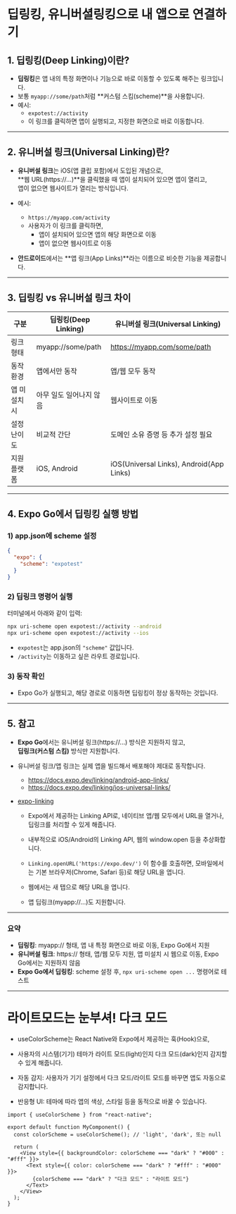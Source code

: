 # 딥링킹, 유니버셜링킹으로 내 앱으로 연결하기

## 1. 딥링킹(Deep Linking)이란?

- **딥링킹**은 앱 내의 특정 화면이나 기능으로 바로 이동할 수 있도록 해주는 링크입니다.
- 보통 `myapp://some/path`처럼 **커스텀 스킴(scheme)**을 사용합니다.
- 예시:
  - `expotest://activity`
  - 이 링크를 클릭하면 앱이 실행되고, 지정한 화면으로 바로 이동합니다.

---

## 2. 유니버설 링크(Universal Linking)란?

- **유니버설 링크**는 iOS(앱 클립 포함)에서 도입된 개념으로,  
  **웹 URL(https://...)**을 클릭했을 때 앱이 설치되어 있으면 앱이 열리고,  
  앱이 없으면 웹사이트가 열리는 방식입니다.
- 예시:

  - `https://myapp.com/activity`
  - 사용자가 이 링크를 클릭하면,
    - 앱이 설치되어 있으면 앱의 해당 화면으로 이동
    - 앱이 없으면 웹사이트로 이동

- **안드로이드**에서는 **앱 링크(App Links)**라는 이름으로 비슷한 기능을 제공합니다.

---

## 3. 딥링킹 vs 유니버설 링크 차이

| 구분         | 딥링킹(Deep Linking)    | 유니버설 링크(Universal Linking)         |
| ------------ | ----------------------- | ---------------------------------------- |
| 링크 형태    | myapp://some/path       | https://myapp.com/some/path              |
| 동작 환경    | 앱에서만 동작           | 앱/웹 모두 동작                          |
| 앱 미설치 시 | 아무 일도 일어나지 않음 | 웹사이트로 이동                          |
| 설정 난이도  | 비교적 간단             | 도메인 소유 증명 등 추가 설정 필요       |
| 지원 플랫폼  | iOS, Android            | iOS(Universal Links), Android(App Links) |

---

## 4. Expo Go에서 딥링킹 실행 방법

### 1) app.json에 scheme 설정

```json
{
  "expo": {
    "scheme": "expotest"
  }
}
```

### 2) 딥링크 명령어 실행

터미널에서 아래와 같이 입력:

```sh
npx uri-scheme open expotest://activity --android
npx uri-scheme open expotest://activity --ios
```

- `expotest`는 app.json의 `"scheme"` 값입니다.
- `/activity`는 이동하고 싶은 라우트 경로입니다.

### 3) 동작 확인

- Expo Go가 실행되고, 해당 경로로 이동하면 딥링킹이 정상 동작하는 것입니다.

---

## 5. 참고

- **Expo Go**에서는 유니버설 링크(https://...) 방식은 지원하지 않고,  
  **딥링크(커스텀 스킴)** 방식만 지원합니다.
- 유니버설 링크/앱 링크는 실제 앱을 빌드해서 배포해야 제대로 동작합니다.

  - https://docs.expo.dev/linking/android-app-links/
  - https://docs.expo.dev/linking/ios-universal-links/

- [expo-linking](https://docs.expo.dev/linking/into-other-apps/#using-expo-linking-api)

  - Expo에서 제공하는 Linking API로, 네이티브 앱/웹 모두에서 URL을 열거나, 딥링크를 처리할 수 있게 해줍니다.

  - 내부적으로 iOS/Android의 Linking API, 웹의 window.open 등을 추상화합니다.
  - `Linking.openURL('https://expo.dev/')` 이 함수를 호출하면, 모바일에서는 기본 브라우저(Chrome, Safari 등)로 해당 URL을 엽니다.

  - 웹에서는 새 탭으로 해당 URL을 엽니다.

  - 앱 딥링크(myapp://...)도 지원합니다.

---

### 요약

- **딥링킹**: myapp:// 형태, 앱 내 특정 화면으로 바로 이동, Expo Go에서 지원
- **유니버설 링크**: https:// 형태, 앱/웹 모두 지원, 앱 미설치 시 웹으로 이동, Expo Go에서는 지원하지 않음
- **Expo Go에서 딥링킹**: scheme 설정 후, `npx uri-scheme open ...` 명령어로 테스트

---

# 라이트모드는 눈부셔! 다크 모드

- useColorScheme는 React Native와 Expo에서 제공하는 훅(Hook)으로,

- 사용자의 시스템(기기) 테마가 라이트 모드(light)인지 다크 모드(dark)인지 감지할 수 있게 해줍니다.

- 자동 감지: 사용자가 기기 설정에서 다크 모드/라이트 모드를 바꾸면 앱도 자동으로 감지합니다.

- 반응형 UI: 테마에 따라 앱의 색상, 스타일 등을 동적으로 바꿀 수 있습니다.

```tsx
import { useColorScheme } from "react-native";

export default function MyComponent() {
  const colorScheme = useColorScheme(); // 'light', 'dark', 또는 null

  return (
    <View style={{ backgroundColor: colorScheme === "dark" ? "#000" : "#fff" }}>
      <Text style={{ color: colorScheme === "dark" ? "#fff" : "#000" }}>
        {colorScheme === "dark" ? "다크 모드" : "라이트 모드"}
      </Text>
    </View>
  );
}
```
